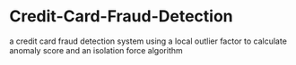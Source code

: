 # Credit-Card-Fraud-Detection


a credit card fraud detection system using a local outlier factor to calculate anomaly score and an isolation force algorithm 
